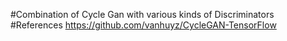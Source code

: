 #Combination of Cycle Gan with various kinds of Discriminators
#References
https://github.com/vanhuyz/CycleGAN-TensorFlow